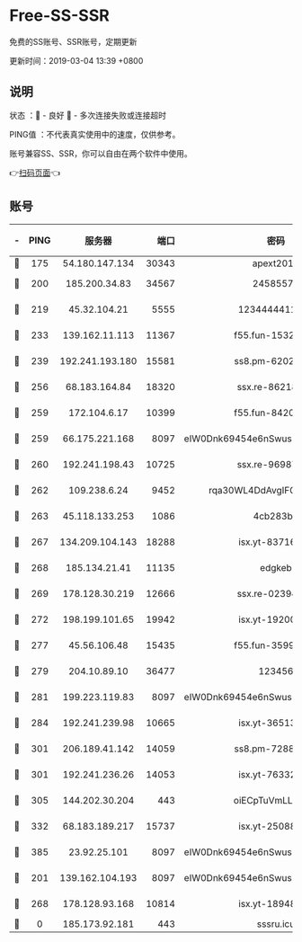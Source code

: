 # Free-SS-SSR

免费的SS账号、SSR账号，定期更新

更新时间：2019-03-04 13:39 +0800

## 说明

状态     ：🙂 - 良好 🙁 - 多次连接失败或连接超时

PING值   ：不代表真实使用中的速度，仅供参考。

账号兼容SS、SSR，你可以自由在两个软件中使用。

👉[扫码页面](https://liesauer.github.io/free-ss-ssr.github.io/)👈

## 账号

|-|PING|服务器|端口|密码|加密方式|区域|
|:----:|:----:|:-----:|-----:|:----:|:----:|:----:|
|🙂|175|54.180.147.134|30343|apext2019|chacha20|KR|
|🙂|200|185.200.34.83|34567|24585575|aes-256-cfb|US|
|🙂|219|45.32.104.21|5555|1234444411111|aes-256-cfb|SG|
|🙂|233|139.162.11.113|11367|f55.fun-15323985|aes-256-cfb|SG|
|🙂|239|192.241.193.180|15581|ss8.pm-62020197|aes-256-cfb|US|
|🙂|256|68.183.164.84|18320|ssx.re-86218823|aes-256-cfb|US|
|🙂|259|172.104.6.17|10399|f55.fun-84200112|aes-256-cfb|US|
|🙂|259|66.175.221.168|8097|eIW0Dnk69454e6nSwuspv9DmS201tQ0D|aes-256-cfb|US|
|🙂|260|192.241.198.43|10725|ssx.re-96987709|aes-256-cfb|US|
|🙂|262|109.238.6.24|9452|rqa30WL4DdAvgIFG6Fs3znzTa|aes-256-cfb|FR|
|🙂|263|45.118.133.253|1086|4cb283b8|aes-256-cfb|SG|
|🙂|267|134.209.104.143|18288|isx.yt-83716463|aes-256-cfb|SG|
|🙂|268|185.134.21.41|11135|edgkeb|aes-256-cfb|GB|
|🙂|269|178.128.30.219|12666|ssx.re-02394063|aes-256-cfb|SG|
|🙂|272|198.199.101.65|19942|isx.yt-19200685|aes-256-cfb|US|
|🙂|277|45.56.106.48|15435|f55.fun-35993296|aes-256-cfb|US|
|🙂|279|204.10.89.10|36477|123456|aes-256-cfb|US|
|🙂|281|199.223.119.83|8097|eIW0Dnk69454e6nSwuspv9DmS201tQ0D|aes-256-cfb|US|
|🙂|284|192.241.239.98|10665|isx.yt-36513640|aes-256-cfb|US|
|🙂|301|206.189.41.142|14059|ss8.pm-72883299|aes-256-cfb|SG|
|🙂|301|192.241.236.26|14053|isx.yt-76332311|aes-256-cfb|US|
|🙂|305|144.202.30.204|443|oiECpTuVmLLxk4Ts|aes-256-cfb|US|
|🙂|332|68.183.189.217|15737|isx.yt-25088836|aes-256-cfb|SG|
|🙂|385|23.92.25.101|8097|eIW0Dnk69454e6nSwuspv9DmS201tQ0D|aes-256-cfb|US|
|🙂|201|139.162.104.193|8097|eIW0Dnk69454e6nSwuspv9DmS201tQ0D|aes-256-cfb|JP|
|🙂|268|178.128.93.168|10814|isx.yt-18948442|aes-256-cfb|SG|
|🙁|0|185.173.92.181|443|sssru.icu|rc4-md5|RU|
